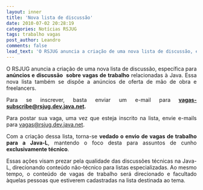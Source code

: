 ```yaml
---
layout: inner
title: 'Nova lista de discussão'
date: 2010-07-02 20:28:19
categories: Notícias RSJUG
tags: trabalho vagas
post_author: Leandro
comments: false
lead_text: 'O RSJUG anuncia a criação de uma nova lista de discussão, específica para anúncios e discussão  sobre vagas de trabalho relacionadas à Java. Essa nova lista também se dispõe a anúncios de oferta de mão de obra e freelancers. Para se inscrever, basta envia...'
---
```


<p style="text-align: justify;">O RSJUG anuncia a criação de uma nova lista de discussão, específica para <strong>anúncios e discussão  sobre vagas de trabalho</strong> relacionadas à Java. Essa nova lista também se dispõe a anúncios de oferta de mão de obra e freelancers.</p>
<p style="text-align: justify;">Para se inscrever, basta enviar um e-mail para<strong> </strong><a href="mailto: vagas-subscribe@rsjug.dev.java.net"><strong>vagas-subscribe@rsjug.dev.java.net</strong></a><strong>.</strong></p>
<p style="text-align: justify;">Para postar sua vaga, uma vez que esteja inscrito na lista, envie e-mails para <a href="mailto:vagas@rsjug.dev.java.net">vagas@rsjug.dev.java.net</a>.</p>
<p style="text-align: justify;">Com a criação dessa lista, torna-se <strong>vedado o envio de vagas de trabalho para a Java-L</strong>, mantendo o foco desta para assuntos de cunho <strong>exclusivamente técnico</strong>.</p>
<p style="text-align: justify;">Essas ações visam prezar pela qualidade das discussões técnicas na Java-L, direcionando conteúdo não-técnico para listas especializadas. Ao mesmo tempo, o conteúdo de vagas de trabalho será direcionado e facultado àquelas pessoas que estiverem cadastradas na lista destinada ao tema.</p>